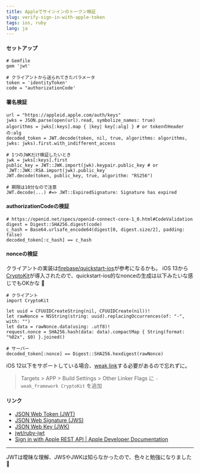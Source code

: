 ```yaml
---
title: Appleでサインインのトークン検証
slug: verify-sign-in-with-apple-token
tags: ios, ruby
lang: ja
---
```


#### セットアップ

```
# Gemfile
gem 'jwt'

# クライアントから送られてきたパラメータ
token = 'identityToken'
code = "authorizationCode'
```

#### 署名検証

```
url = "https://appleid.apple.com/auth/keys"
jwks = JSON.parse(open(url).read, symbolize_names: true)
algorithms = jwks[:keys].map { |key| key[:alg] } # or tokenのHeaderの:alg
decoded_token = JWT.decode(token, nil, true, algorithms: algorithms, jwks: jwks).first.with_indifferent_access

# 1つのJWKだけ検証したいとき
jwk = jwks[:keys].first
public_key = JWT::JWK.import(jwk).keypair.public_key # or `JWT::JWK::RSA.import(jwk).public_key`
JWT.decode(token, public_key, true, algorithm: "RS256")

# 期限は10分なので注意
JWT.decode(...) #=> JWT::ExpiredSignature: Signature has expired
```

#### authorizationCodeの検証

```
# https://openid.net/specs/openid-connect-core-1_0.html#CodeValidation
digest = Digest::SHA256.digest(code)
c_hash = Base64.urlsafe_encode64(digest[0, digest.size/2], padding: false)
decoded_token[:c_hash] == c_hash
```

#### nonceの検証

クライアントの実装は[firebase/quickstart-ios](https://github.com/firebase/quickstart-ios/blob/112bdec24e30b333a14ca72b5976afe3d765e1b1/authentication/AuthenticationExampleSwift/MainViewController.swift#L816)が参考になるかも。
iOS 13から[CryptoKit](https://developer.apple.com/documentation/cryptokit)が導入されたので、quickstart-ios的なnonceの生成は以下みたいな感じでもOKかな 🤔

```
# クライアント
import CryptoKit

let uuid = CFUUIDCreateString(nil, CFUUIDCreate(nil))!
let rawNonce = NSString(string: uuid).replacingOccurrences(of: "-", with: "")
let data = rawNonce.data(using: .utf8)!
request.nonce = SHA256.hash(data: data).compactMap { String(format: "%02x", $0) }.joined()

# サーバー
decoded_token[:nonce] == Digest::SHA256.hexdigest(rawNonce)
```

iOS 12以下をサポートしている場合、[weak link](https://developer.apple.com/library/archive/documentation/MacOSX/Conceptual/BPFrameworks/Concepts/WeakLinking.html#//apple_ref/doc/uid/20002378-107026
)する必要があるので忘れずに。

> Targets > APP > Build Settings > Other Linker Flags に `-weak_framework CryptoKit` を追加

#### リンク

- [JSON Web Token (JWT)](https://openid-foundation-japan.github.io/draft-ietf-oauth-json-web-token-11.ja.html)
- [JSON Web Signature (JWS)](https://openid-foundation-japan.github.io/draft-ietf-jose-json-web-signature-14.ja.html#kidDef)
- [JSON Web Key (JWK)](https://openid-foundation-japan.github.io/rfc7517.ja.html#kidDef)
- [jwt/ruby-jwt](https://github.com/jwt/ruby-jwt)
- [Sign in with Apple REST API | Apple Developer Documentation](https://developer.apple.com/documentation/signinwithapplerestapi)

---

JWTは曖昧な理解、JWSやJWKは知らなかったので、色々と勉強になりました 💪
